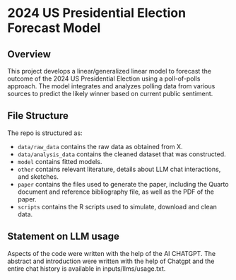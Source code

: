 # 2024 US Presidential Election Forecast Model

## Overview

This project develops a linear/generalized linear model to forecast the outcome of the 2024 US Presidential Election using a poll-of-polls approach. The model integrates and analyzes polling data from various sources to predict the likely winner based on current public sentiment.


## File Structure

The repo is structured as:

-   `data/raw_data` contains the raw data as obtained from X.
-   `data/analysis_data` contains the cleaned dataset that was constructed.
-   `model` contains fitted models. 
-   `other` contains relevant literature, details about LLM chat interactions, and sketches.
-   `paper` contains the files used to generate the paper, including the Quarto document and reference bibliography file, as well as the PDF of the paper. 
-   `scripts` contains the R scripts used to simulate, download and clean data.


## Statement on LLM usage

Aspects of the code were written with the help of the AI CHATGPT. The abstract and introduction were written with the help of Chatgpt and the entire chat history is available in inputs/llms/usage.txt.
